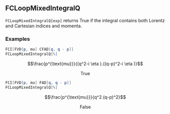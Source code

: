 ##  FCLoopMixedIntegralQ 

`FCLoopMixedIntegralQ[exp]` returns True if the integral contains both Lorentz and Cartesian indices and momenta.

###  Examples 

```mathematica
FCI[FVD[p, mu] CFAD[q, q - p]]
FCLoopMixedIntegralQ[%]
```

$$\frac{p^{\text{mu}}}{(q^2-i \eta ).((q-p)^2-i \eta )}$$

$$\text{True}$$

```mathematica
FCI[FVD[p, mu] FAD[q, q - p]]
FCLoopMixedIntegralQ[%]
```

$$\frac{p^{\text{mu}}}{q^2.(q-p)^2}$$

$$\text{False}$$